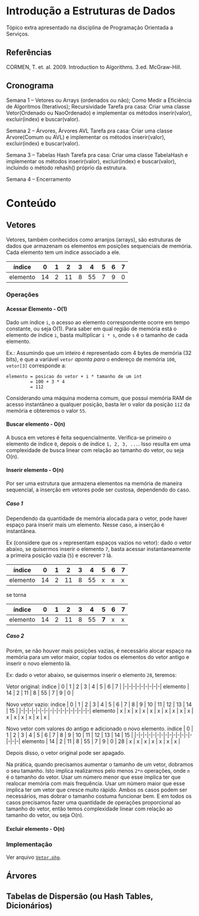 # Introdução a Estruturas de Dados
Tópico extra apresentado na disciplina de Programação Orientada a Serviços.

## Referências
CORMEN, T. et. al. 2009. Introduction to Algorithms. 3.ed. McGraw-Hill.

## Cronograma
Semana 1 – Vetores ou Arrays (ordenados ou não); Como Medir a Eficiência de Algoritmos (Iterativos); Recursividade
Tarefa pra casa: Criar uma classe Vetor(Ordenado ou NaoOrdenado) e implementar os métodos inserir(valor), excluir(index) e buscar(valor).

Semana 2 – Árvores, Árvores AVL
Tarefa pra casa: Criar uma classe Arvore(Comum ou AVL) e implementar os métodos inserir(valor), excluir(index) e buscar(valor).

Semana 3 – Tabelas Hash
Tarefa pra casa: Criar uma classe TabelaHash e implementar os métodos inserir(valor), excluir(index) e buscar(valor), incluindo o método rehash() próprio da estrutura.

Semana 4 – Encerramento

# Conteúdo
## Vetores
Vetores, também conhecidos como arranjos (arrays), são estruturas de dados que armazenam os elementos em posições sequenciais de memória.
Cada elemento tem um índice associado a ele.

índice   | 0 | 1 | 2 | 3 | 4 | 5 | 6 | 7 |
|-|-|-|-|-|-|-|-|-|
elemento | 14 | 2 | 11 | 8 | 55 | 7 | 9 | 0 |

### Operações
#### Acessar Elemento - O(1)
Dado um índice `i`, o acesso ao elemento correspondente ocorre em tempo constante, ou seja O(1).
Para saber em qual região de memória está o elemento de índice `i`, basta multiplicar `i * s`, onde `s` é o tamanho de cada elemento.

Ex.: Assumindo que um inteiro é representado com 4 bytes de memória (32 bits), e que a variável `vetor` _aponta para_ o endereço de memória `100`, `vetor[3]` corresponde a:

```
elemento = posicao do vetor + i * tamanho de um int
         = 100 + 3 * 4
         = 112
```

Considerando uma máquina moderna comum, que possui memória RAM de acesso instantâneo a qualquer posição, basta ler o valor da posição `112` da memória e obteremos o valor `55`.

#### Buscar elemento - O(n)
A busca em vetores é feita sequencialmente.
Verifica-se primeiro o elemento de índice `0`, depois o de índice `1, 2, 3, ...`.
Isso resulta em uma complexidade de busca linear com relação ao tamanho do vetor, ou seja O(n).

#### Inserir elemento - O(n)
Por ser uma estrutura que armazena elementos na memória de maneira sequencial, a inserção em vetores pode ser custosa, dependendo do caso.

##### Caso 1
Dependendo da quantidade de memória alocada para o vetor, pode haver espaço para inserir mais um elemento.
Nesse caso, a inserção é instantânea.

Ex (considere que os `x` representam espaços vazios no vetor): dado o vetor abaixo, se quisermos inserir o elemento `7`, basta acessar instantaneamente a primeira posição vazia (`5`) e escrever `7` lá.

índice   | 0 | 1 | 2 | 3 | 4 | 5 | 6 | 7 |
|-|-|-|-|-|-|-|-|-|
elemento | 14 | 2 | 11 | 8 | 55 | x | x | x |

se torna

índice   | 0 | 1 | 2 | 3 | 4 | 5 | 6 | 7 |
|-|-|-|-|-|-|-|-|-|
elemento | 14 | 2 | 11 | 8 | 55 | **7** | x | x |

##### Caso 2
Porém, se não houver mais posições vazias, é necessário alocar espaço na memória para um vetor maior, copiar todos os elementos do vetor antigo e inserir o novo elemento lá.

Ex: dado o vetor abaixo, se quisermos inserir o elemento `28`, teremos:

Vetor original:
índice   | 0 | 1 | 2 | 3 | 4 | 5 | 6 | 7 |
|-|-|-|-|-|-|-|-|-|
elemento | 14 | 2 | 11 | 8 | 55 | 7 | 9 | 0 |


Novo vetor vazio:
índice   | 0 | 1 | 2 | 3 | 4 | 5 | 6 | 7 | 8 | 9 | 10 | 11 | 12 | 13 | 14 | 15 |
|-|-|-|-|-|-|-|-|-|-|-|-|-|-|-|-|-|
elemento | x | x | x | x | x | x | x | x | x | x | x | x | x | x | x | x |

Novo vetor com valores do antigo e adicionado o novo elemento.
índice   | 0  | 1 | 2  | 3 | 4  | 5 | 6 | 7 | 8  | 9 | 10 | 11 | 12 | 13 | 14 | 15 |
|-|-|-|-|-|-|-|-|-|-|-|-|-|-|-|-|-|
elemento | 14 | 2 | 11 | 8 | 55 | 7 | 9 | 0 | 28 | x  | x | x  | x  | x  | x  | x  |

Depois disso, o vetor original pode ser apagado.

Na prática, quando precisamos aumentar o tamanho de um vetor, dobramos o seu tamanho.
Isto implica realizarmos pelo menos `2*n` operações, onde `n` é o tamanho do vetor.
Usar um número menor que esse implica ter que realocar memória com mais frequência.
Usar um número maior que esse implica ter um vetor que cresce muito rápido.
Ambos os casos podem ser necessários, mas dobrar o tamanho costuma funcionar bem.
E em todos os casos precisamos fazer uma quantidade de operações proporcional ao tamanho do vetor, então temos complexidade linear com relação ao tamanho do vetor, ou seja O(n).
 

#### Excluir elemento - O(n)


### Implementação
Ver arquivo [`Vetor.php`](Vetor.php).


## Árvores


## Tabelas de Dispersão (ou Hash Tables, Dicionários)

